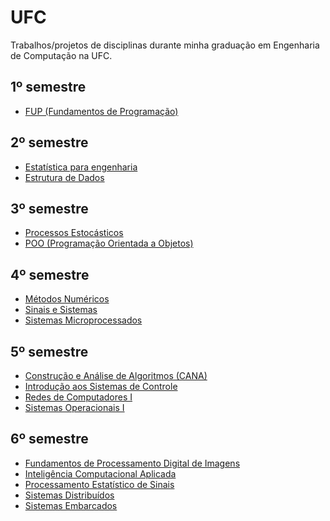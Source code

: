 # UFC

Trabalhos/projetos de disciplinas durante minha graduação em Engenharia de Computação na UFC.

## 1º semestre
- [FUP (Fundamentos de Programação)](./TI0109-FUP/)

## 2º semestre
- [Estatística para engenharia](./TI0111-estatistica/)
- [Estrutura de Dados](./TI0140-estrutura-de-dados/)

## 3º semestre
- [Processos Estocásticos](./TI0112-processos-estocasticos/)
- [POO (Programação Orientada a Objetos)](./TI0142-POO/)

## 4º semestre
- [Métodos Numéricos](./CK0182-metodos-numericos/)
- [Sinais e Sistemas](./TI0143-sinais-sistemas/)
- [Sistemas Microprocessados](./TI0144-sistemas-microprocessados/)

## 5º semestre
- [Construção e Análise de Algoritmos (CANA)](./CK0183-CANA/)
- [Introdução aos Sistemas de Controle](./TI0118-sistemas-de-controle/)
- [Redes de Computadores I](./TI0145-redes-de-computadores-1/)
- [Sistemas Operacionais I](./TI0146-sistemas-operacionais/)

## 6º semestre
- [Fundamentos de Processamento Digital de Imagens](./TI0147-PDI/)
- [Inteligência Computacional Aplicada](./TI0077-ICA/)
- [Processamento Estatístico de Sinais]()
- [Sistemas Distribuídos](./TI0151-sistemas-distribuidos/)
- [Sistemas Embarcados]()
